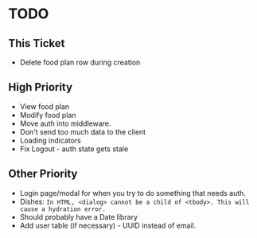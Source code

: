 # TODO

## This Ticket

- Delete food plan row during creation

## High Priority

- View food plan
- Modify food plan
- Move auth into middleware.
- Don't send too much data to the client
- Loading indicators
- Fix Logout - auth state gets stale

## Other Priority

- Login page/modal for when you try to do something that needs auth.
- Dishes:
  `In HTML, <dialog> cannot be a child of <tbody>. This will cause a hydration error.`
- Should probably have a Date library
- Add user table (if necessary) - UUID instead of email.
